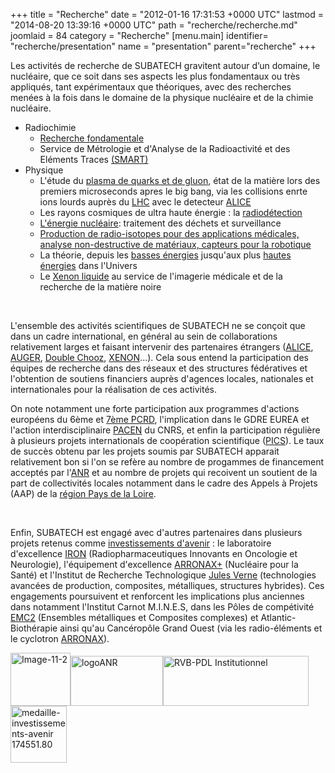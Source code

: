 +++
title = "Recherche"
date = "2012-01-16 17:31:53 +0000 UTC"
lastmod = "2014-08-20 13:39:16 +0000 UTC"
path = "recherche/recherche.md"
joomlaid = 84
category = "Recherche"
[menu.main]
  identifier= "recherche/presentation"
  name = "presentation"
  parent="recherche"
+++
<p>Les activités de recherche de SUBATECH gravitent autour d’un domaine, le nucléaire, que ce soit dans ses aspects les plus fondamentaux ou très appliqués, tant expérimentaux que théoriques, avec des recherches menées à la fois dans le domaine de la physique nucléaire et de la chimie nucléaire.</p>
<ul>
<li>Radiochimie
<ul>
<li><a href="recherche/radiochimie/radiochimie-presentation.md">Recherche fondamentale</a></li>
<li>Service de Métrologie et d'Analyse de la Radioactivité et des Eléments Traces <a href="SMART/web/index.html">(SMART)</a></li>
</ul>
</li>
<li>Physique
<ul>
<li>L'étude du <a href="recherche/plasma/presentation-groupe-plasma.md">plasma de quarks et de gluon</a>, état de la matière lors des premiers microseconds apres le big bang, via les collisions enrte ions lourds auprès du <a href="http://www.lhc-france.fr/">LHC</a> avec le detecteur <a href="http://aliweb.cern.ch/">ALICE</a></li>
<li>Les rayons cosmiques de ultra haute énergie : la <a href="recherche/astro/astro-presentation.md">radiodétection</a></li>
<li><a href="recherche/sen/erdre-presentation.md">L'énergie nucléaire</a>: traitement des déchets et surveillance</li>
<li><a href="recherche/prisma/presentation.md">Production de radio-isotopes pour des applications médicales, analyse non-destructive de matériaux, capteurs pour la robotique</a></li>
<li>La théorie, depuis les <a href="recherche/theoriebe/theoriebe-presentation.md">basses énergies</a> jusqu'aux plus <a href="recherche/theoriehe/theoriehe-presentation.md">hautes énergies</a> dans l'Univers</li>
<li>Le <a href="recherche/xenon/presentation.md">Xenon liquide</a> au service de l'imagerie médicale et de la recherche de la matière noire</li>
</ul>
</li>
</ul>
<p> </p>
<p>L'ensemble des activités scientifiques de SUBATECH ne se conçoit que dans un cadre international, en général au sein de collaborations relativement larges et faisant intervenir des partenaires étrangers (<a href="http://aliweb.cern.ch/">ALICE</a>, <a href="http://www.auger.org/">AUGER</a>, <a href="http://doublechooz.in2p3.fr">Double Chooz</a>, <a href="http://xenon1t.org/">XENON</a>...). Cela sous entend la participation des équipes de recherche dans des réseaux et des structures fédératives et l'obtention de soutiens financiers auprès d'agences locales, nationales et internationales pour la réalisation de ces activités.  </p>
<p>On note notamment une forte participation aux programmes d'actions européens du 6ème et <a href="http://cordis.europa.eu/fp7/home_fr.html">7ème PCRD</a>, l'implication dans le GDRE EUREA et l'action interdisciplinaire <a href="http://www.cnrs.fr/prg/PIR/programmes/energie-aval/pacen/pacen.htm">PACEN</a> du CNRS, et enfin la participation régulière à plusieurs projets internationals de coopération scientifique (<a class="spip_in" href="https://dri-dae.cnrs-dir.fr/spip.php?article155">PICS</a>). Le taux de succès obtenu par les projets soumis par SUBATECH apparait relativement bon si l'on se refère au nombre de progammes de financement acceptés par l'<a href="http://www.agence-nationale-recherche.fr/">ANR</a> et au nombre de projets qui recoivent un soutient de la part de collectivités locales notamment dans le cadre des Appels à Projets (AAP) de la <a href="http://www.paysdelaloire.fr/">région Pays de la Loire</a>.</p>
<p> </p>
<p>Enfin, SUBATECH est engagé avec d'autres partenaires dans plusieurs projets retenus comme <a href="http://www.enseignementsup-recherche.gouv.fr/pid24578/investissements-d-avenir.html">investissements d'avenir</a> : le laboratoire d'excellence <a href="http://cache.media.enseignementsup-recherche.gouv.fr/file/Fiches_Labex_2/65/9/IRON_207659.pdf">IRON</a> (Radiopharmaceutiques Innovants en Oncologie et Neurologie), l'équipement d'excellence <a href="http://cache.media.enseignementsup-recherche.gouv.fr/file/Fiches_equipex_vague_2/00/9/ARRONAXPLUS_203009.pdf">ARRONAX+</a> (Nucléaire pour la Santé) et l'Institut de Recherche Technologique <a href="http://media.enseignementsup-recherche.gouv.fr/file/Fiches_IRT/39/6/Dossier_de_presentation_des_IRT_3_176396.pdf">Jules Verne</a> (technologies avancées de production, composites, métalliques, structures hybrides). Ces engagements poursuivent et renforcent les implications plus anciennes dans notamment l'Institut Carnot M.I.N.E.S, dans les Pôles de compétivité <a href="http://www.pole-emc2.fr/">EMC2</a> (Ensembles métalliques et Composites complexes) et Atlantic-Biothérapie ainsi qu'au Cancéropôle Grand Ouest (via les radio-éléments et le cyclotron <a href="http://www.cyclotron-nantes.fr/">ARRONAX</a>).</p>
<p><a href="http://cordis.europa.eu/fp7/home_fr.html"><img src="images/Recherche/Image-11-2.png" alt="Image-11-2" width="96" height="85"/></a><a href="http://www.agence-nationale-recherche.fr/"><img src="images/Recherche/logoANR.gif" alt="logoANR" width="148" height="80"/></a><a href="http://www.paysdelaloire.fr/"><img src="images/Recherche/RVB-PDL_Institutionnel.jpg" alt="RVB-PDL Institutionnel" width="233" height="80"/></a><a href="http://www.enseignementsup-recherche.gouv.fr/pid24578/investissements-d-avenir.html"><img src="images/Recherche/medaille-investissements-avenir_174551.80.jpg" alt="medaille-investissements-avenir 174551.80" width="90" height="91"/></a></p>